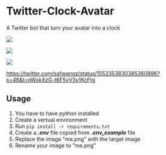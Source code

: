 # Twitter-Clock-Avatar

  A Twitter bot that turn your avatar into a clock

![](IMG_2954.jpg)

![](IMG_2955.jpg)

![](IMG_2956.jpg)

https://twitter.com/safwanoz/status/1552353830385360896?s=46&t=pWokXzG-t6F5vV3y1KcFtg

## Usage

1. You have to have python installed
2. Create a vertual environment
3. Run `pip install -r requirements.txt`
4. Create  a ***.env*** file copied from ***.env_example*** file
5. Replace the image "me.png" with the target image
6. Rename your image to "me.png"

